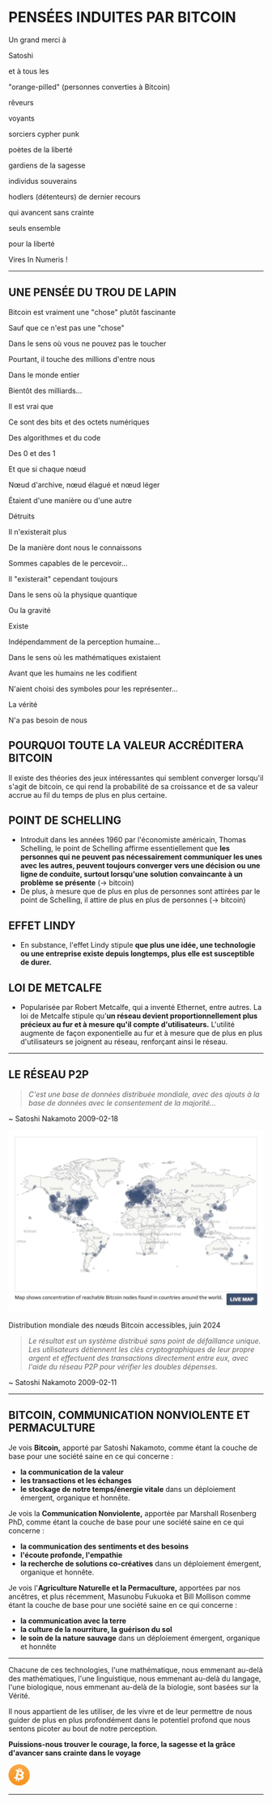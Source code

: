 # PENSÉES INDUITES PAR BITCOIN
Un grand merci à

Satoshi

et à tous les

"orange-pilled" (personnes converties à Bitcoin)

rêveurs

voyants

sorciers cypher punk

poètes de la liberté

gardiens de la sagesse

individus souverains

hodlers (détenteurs) de dernier recours

qui avancent sans crainte

seuls ensemble

pour la liberté

Vires In Numeris !

---

## UNE PENSÉE DU TROU DE LAPIN

Bitcoin est vraiment une "chose" plutôt fascinante

Sauf que ce n'est pas une "chose"

Dans le sens où vous ne pouvez pas le toucher

Pourtant, il touche des millions d'entre nous

Dans le monde entier

Bientôt des milliards...

Il est vrai que

Ce sont des bits et des octets numériques

Des algorithmes et du code

Des 0 et des 1

Et que si chaque nœud

Nœud d'archive, nœud élagué et nœud léger

Étaient d'une manière ou d'une autre

Détruits

Il n'existerait plus

De la manière dont nous le connaissons

Sommes capables de le percevoir...

Il "existerait" cependant toujours

Dans le sens où la physique quantique

Ou la gravité

Existe

Indépendamment de la perception humaine...

Dans le sens où les mathématiques existaient

Avant que les humains ne les codifient

N'aient choisi des symboles pour les représenter...

La vérité

N'a pas besoin de nous

## POURQUOI TOUTE LA VALEUR ACCRÉDITERA BITCOIN

Il existe des théories des jeux intéressantes qui semblent
converger lorsqu'il s'agit de bitcoin, ce qui rend la
probabilité de sa croissance et de sa valeur accrue au fil du temps
de plus en plus certaine.

## POINT DE SCHELLING

* Introduit dans les années 1960 par l'économiste américain,
Thomas Schelling, le point de Schelling affirme essentiellement
que **les personnes qui ne peuvent pas nécessairement communiquer
les unes avec les autres, peuvent toujours converger vers une décision
ou une ligne de conduite, surtout lorsqu'une solution convaincante
à un problème se présente** (-> bitcoin)
* De plus, à mesure que de plus en plus de personnes sont attirées par le point de Schelling,
il attire de plus en plus de personnes (-> bitcoin)

## EFFET LINDY
* En substance, l'effet Lindy stipule **que plus une
idée, une technologie ou une entreprise existe depuis longtemps,
plus elle est susceptible de durer.**

## LOI DE METCALFE

* Popularisée par Robert Metcalfe, qui a inventé
Ethernet, entre autres. La loi de Metcalfe stipule
qu'**un réseau devient proportionnellement plus précieux
au fur et à mesure qu'il compte d'utilisateurs.** L'utilité augmente de façon exponentielle
au fur et à mesure que de plus en plus d'utilisateurs se joignent au réseau, renforçant ainsi
le réseau.

---

## LE RÉSEAU P2P
>*C'est une base de données distribuée mondiale, avec
des ajouts à la base de données avec le consentement de
la majorité...*

~ Satoshi Nakamoto 2009-02-18

![live map](figure-032-live%20map.png)

Distribution mondiale des nœuds Bitcoin accessibles, juin 2024

>*Le résultat est un système distribué sans
point de défaillance unique. Les utilisateurs détiennent
les clés cryptographiques de leur propre argent et
effectuent des transactions directement entre eux, avec
l'aide du réseau P2P pour vérifier les
doubles dépenses.*

~ Satoshi Nakamoto 2009-02-11

---

## BITCOIN, COMMUNICATION NONVIOLENTE ET PERMACULTURE

Je vois **Bitcoin,** apporté par Satoshi Nakamoto, comme étant
la couche de base pour une société saine en ce qui concerne :

* **la communication de la valeur**
* **les transactions et les échanges**
* **le stockage de notre temps/énergie vitale**
dans un déploiement émergent, organique et honnête.

Je vois la **Communication Nonviolente,** apportée par Marshall
Rosenberg PhD, comme étant la couche de base pour une société saine
en ce qui concerne :

* **la communication des sentiments et des besoins**
* **l'écoute profonde, l'empathie**
* **la recherche de solutions co-créatives**
dans un déploiement émergent, organique et honnête.

Je vois l'**Agriculture Naturelle et la Permaculture,** apportées par
nos ancêtres, et plus récemment, Masunobu Fukuoka et Bill
Mollison comme étant la couche de base pour une société saine
en ce qui concerne :

* **la communication avec la terre**
* **la culture de la nourriture, la guérison du sol**
* **le soin de la nature sauvage**
dans un déploiement émergent, organique et honnête

---

Chacune de ces technologies, l'une mathématique, nous emmenant
au-delà des mathématiques, l'une linguistique, nous emmenant au-delà
du langage, l'une biologique, nous emmenant au-delà de la biologie, sont
basées sur la Vérité.

Il nous appartient de les utiliser, de les vivre et
de leur permettre de nous guider de plus en plus profondément dans le
potentiel profond que nous sentons picoter au bout de
notre perception.

**Puissions-nous trouver le courage, la force,
la sagesse et la grâce
d'avancer sans crainte
dans le voyage**

![b](figure-033-b.png)

---
